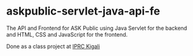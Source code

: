 # askpublic-servlet-java-api-fe
The API and Frontend for ASK Public using Java Servlet for the backend and HTML, CSS and JavaScript for the frontend.


Done as a class project at [IPRC Kigali](https://www.iprckigali.rp.ac.rw/)

